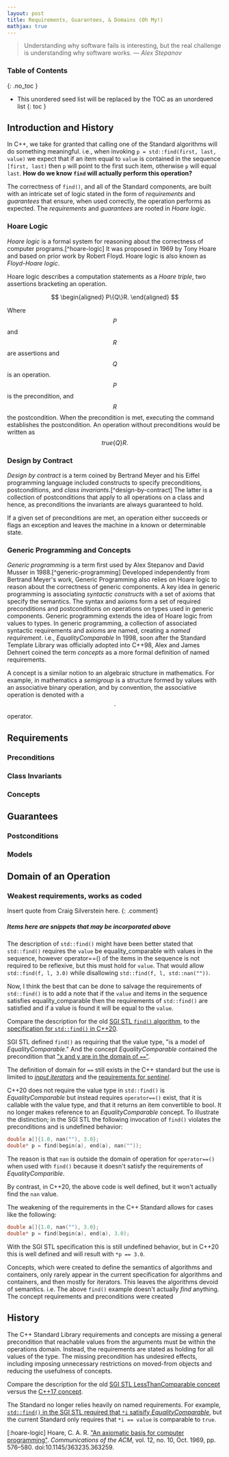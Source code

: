 ```yaml
---
layout: post
title: Requirements, Guarantees, & Domains (Oh My!)
mathjax: true
---
```

<style>
.comment {
  background: #eeeeff;
  font-family: sans-serif;
  padding: 8px;
}
</style>

> Understanding why software fails is interesting, but the real challenge is understanding why software works. &mdash; _Alex Stepanov_

### Table of Contents
{: .no_toc }

- This unordered seed list will be replaced by the TOC as an unordered list
{: toc }

## Introduction and History

In C++, we take for granted that calling one of the Standard algorithms will do something meaningful. i.e., when invoking `p = std::find(first, last, value)` we expect that if an item equal to `value` is contained in the sequence `[first, last)` then `p` will point to the first such item, otherwise `p` will equal `last`. **How do we know `find` will actually perform this operation?**

The correctness of `find()`, and all of the Standard components, are built with an intricate set of logic stated in the form of _requirements_ and _guarantees_ that ensure, when used correctly, the operation performs as expected. The _requirements_ and _guarantees_ are rooted in _Hoare logic_.

### Hoare Logic

_Hoare logic_ is a formal system for reasoning about the correctness of computer programs.[^hoare-logic] It was proposed in 1969 by Tony Hoare and based on prior work by Robert Floyd. Hoare logic is also known as _Floyd-Hoare logic_.

Hoare logic describes a computation statements as a _Hoare triple_, two assertions bracketing an operation.

$$
\begin{aligned}
  P\{Q\}R.
\end{aligned}
$$

Where $$P$$ and $$R$$ are assertions and $${Q}$$ is an operation. $$P$$ is the precondition, and $$R$$ the postcondition. When the precondition is met, executing the command establishes the postcondition. An operation without preconditions would be written as $$true\{Q\}R.$$

### Design by Contract

_Design by contract_ is a term coined by Bertrand Meyer and his Eiffel programming language included constructs to specify preconditions, postconditions, and _class invariants_.[^design-by-contract] The latter is a collection of postconditions that apply to all operations on a class and hence, as preconditions the invariants are always guaranteed to hold.

If a given set of preconditions are met, an operation either succeeds or flags an exception and leaves the machine in a known or determinable state.

### Generic Programming and Concepts

_Generic programming_ is a term first used by Alex Stepanov and David Musser in 1988.[^generic-programming] Developed independently from Bertrand Meyer's work, Generic Programming also relies on Hoare logic to reason about the correctness of generic components. A key idea in generic programming is associating _syntactic constructs_ with a set of axioms that specify the semantics. The syntax and axioms form a set of required preconditions and postconditions on operations on types used in generic components. Generic programming extends the idea of Hoare logic from values to types. In generic programming, a collection of associated syntactic requirements and axioms are named, creating a _named requirement_. i.e., _EqualityComparable_ In 1998, soon after the Standard Template Library was officially adopted into C++98, Alex and James Dehnert coined the term _concepts_ as a more formal definition of named requirements.

A concept is a similar notion to an algebraic structure in mathematics. For example, in mathematics a _semigroup_ is a structure formed by values with an associative binary operation, and by convention, the associative operation is denoted with a $$\cdot$$ operator.

## Requirements
### Preconditions
### Class Invariants
### Concepts
## Guarantees
### Postconditions
### Models
## Domain of an Operation
### Weakest requirements, works as coded

Insert quote from Craig Silverstein here.
{: .comment}

##### Items here are snippets that may be incorporated above

The description of `std::find()` might have been better stated that `std::find()` requires the `value` be equality_comparable with values in the sequence, however operator==() of the items in the sequence is not required to be reflexive, but this must hold for `value`. That would allow `std::find(f, l, 3.0)` while disallowing `std::find(f, l, std::nan(""))`.

Now, I think the best that can be done to salvage the requirements of `std::find()` is to add a note that if the `value` and items in the sequence satisfies equality_comparable then the requirements of `std::find()` are satisfied and if a value is found it will be equal to the `value`.

Compare the description for the old [SGI STL `find()` algorithm](http://eel.is/c++draft/alg.find), to the [specification for `std::find()` in C++20](http://eel.is/c++draft/alg.find).

SGI STL defined `find()` as requiring that the value type, "is a model of _EqualityComparable_." And the concept _EqualityComparable_ contained the precondition that ["x and y are in the domain of `==`"](http://www.martinbroadhurst.com/stl/EqualityComparable.html).

The definition of domain for `==` still exists in the C++ standard but the use is limited to [_input iterators_](http://eel.is/c++draft/iterator.cpp17#input.iterators-2) and the [requirements for _sentinel_](https://eel.is/c++draft/iterator.concept.sentinel#3).

C++20 does not require the value type in `std::find()` is _EqualityComparable_ but instead requires `operator==()` exist, that it is callable with the value type, and that it returns an item convertible to bool. It no longer makes reference to an _EqualityComparable_ concept. To illustrate the distinction; in the SGI STL the following invocation of `find()` violates the preconditions and is undefined behavior:

```cpp
double a[]{1.0, nan(""), 3.0};
double* p = find(begin(a), end(a), nan(""));
```

The reason is that `nan` is outside the domain of operation for `operator==()` when used with `find()` because it doesn't satisfy the requirements of _EqualityComparible_.

By contrast, in C++20, the above code is well defined, but it won't actually find the `nan` value.

The weakening of the requirements in the C++ Standard allows for cases like the following:

```cpp
double a[]{1.0, nan(""), 3.0};
double* p = find(begin(a), end(a), 3.0);
```

With the SGI STL specification this is still undefined behavior, but in C++20 this is well defined and will result with `*p == 3.0`.

Concepts, which were created to define the semantics of algorithms and containers, only rarely appear in the current specification for algorithms and containers, and then mostly for iterators. This leaves the algorithms devoid of semantics. i.e. The above `find()` example doesn't actually _find_ anything. The concept requirements and preconditions were created




## History

The C++ Standard Library requirements and concepts are missing a general precondition that reachable values from the arguments must be within the operations domain. Instead, the requirements are stated as holding for all values of the type. The missing precondition has undesired effects, including imposing unnecessary restrictions on moved-from objects and reducing the usefulness of concepts.

Compare the description for the old [SGI STL LessThanComparable concept](http://www.martinbroadhurst.com/stl/LessThanComparable.html) versus the [C++17 concept](http://eel.is/c++draft/utility.arg.requirements#tab:cpp17.lessthancomparable).



The Standard no longer relies heavily on named requirements. For example, [`std::find()` in the SGI STL required that `*i` satisify _EqualityComparable_](http://www.martinbroadhurst.com/stl/find.html), but the current Standard only requires that `*i == value` is comparable to `true`.

[:hoare-logic]
 Hoare, C. A. R. ["An axiomatic basis for computer programming"](http://web.stanford.edu/class/cs357/hoare69.pdf). _Communications of the ACM_, vol. 12, no. 10, Oct. 1969, pp. 576–580. doi:10.1145/363235.363259.
